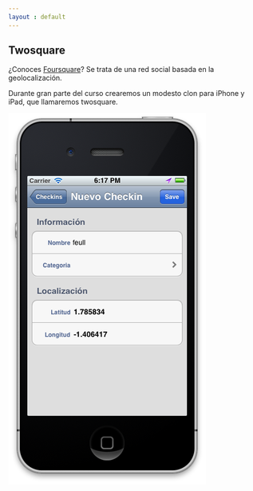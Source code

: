 ```yaml
---
layout : default
---
```


## Twosquare

¿Conoces [Foursquare](http://foursquare.com/)? Se trata de una red social basada en la geolocalización.

Durante gran parte del curso crearemos un modesto clon para iPhone y iPad, que llamaremos twosquare.

![Twosquare](assets/img/twosquare.png)